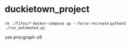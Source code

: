 # duckietown_project
`rm ./fifos/*`
`docker-compose up --force-recreate`
`python3 ./run_automated.py`

use procgraph-z6
